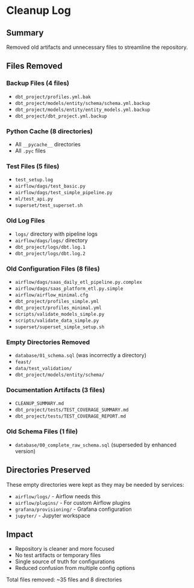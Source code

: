 # Cleanup Log

## Summary
Removed old artifacts and unnecessary files to streamline the repository.

## Files Removed

### Backup Files (4 files)
- `dbt_project/profiles.yml.bak`
- `dbt_project/models/entity/schema/schema.yml.backup`
- `dbt_project/models/entity/entity_models.yml.backup`
- `dbt_project/dbt_project.yml.backup`

### Python Cache (8 directories)
- All `__pycache__` directories
- All `.pyc` files

### Test Files (5 files)
- `test_setup.log`
- `airflow/dags/test_basic.py`
- `airflow/dags/test_simple_pipeline.py`
- `ml/test_api.py`
- `superset/test_superset.sh`

### Old Log Files
- `logs/` directory with pipeline logs
- `airflow/dags/logs/` directory
- `dbt_project/logs/dbt.log.1`
- `dbt_project/logs/dbt.log.2`

### Old Configuration Files (8 files)
- `airflow/dags/saas_daily_etl_pipeline.py.complex`
- `airflow/dags/saas_platform_etl.py.simple`
- `airflow/airflow_minimal.cfg`
- `dbt_project/profiles_simple.yml`
- `dbt_project/profiles_minimal.yml`
- `scripts/validate_models_simple.py`
- `scripts/validate_data_simple.py`
- `superset/superset_simple_setup.sh`

### Empty Directories Removed
- `database/01_schema.sql` (was incorrectly a directory)
- `feast/`
- `data/test_validation/`
- `dbt_project/models/entity/schema/`

### Documentation Artifacts (3 files)
- `CLEANUP_SUMMARY.md`
- `dbt_project/tests/TEST_COVERAGE_SUMMARY.md`
- `dbt_project/tests/TEST_COVERAGE_REPORT.md`

### Old Schema Files (1 file)
- `database/00_complete_raw_schema.sql` (superseded by enhanced version)

## Directories Preserved
These empty directories were kept as they may be needed by services:
- `airflow/logs/` - Airflow needs this
- `airflow/plugins/` - For custom Airflow plugins
- `grafana/provisioning/` - Grafana configuration
- `jupyter/` - Jupyter workspace

## Impact
- Repository is cleaner and more focused
- No test artifacts or temporary files
- Single source of truth for configurations
- Reduced confusion from multiple config options

Total files removed: ~35 files and 8 directories